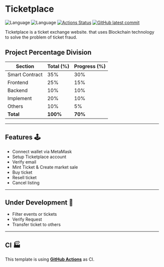 # Ticketplace

![Language](https://img.shields.io/badge/React-17.0.2-blue) ![Language](https://img.shields.io/badge/Solidity-0.8.11-blue) [![Actions Status](https://github.com/JerGun/ticketplace/actions/workflows/action.yml/badge.svg)](https://github.com/JerGun/ticketplace/actions) [![GitHub latest commit](https://badgen.net/github/last-commit/JerGun/ticketplace/main)](https://github.com/JerGun/ticketplace/commit/main)

Ticketplace is a ticket exchange website. that uses Blockchain technology to solve the problem of ticket fraud.

## Project Percentage Division
Section         | Total (%) | Progress (%)
--------------  | ----------| -----------
Smart Contract  | 35%       | 30%
Frontend        | 25%       | 15%
Backend         | 10%       | 10%
Implement       | 20%       | 10%
Others          | 10%       | 5%
**Total**       | **100%**  | **70%**
---
## Features 🕹
- Connect wallet via MetaMask
- Setup Ticketplace account
- Verify email
- Mint Ticket & Create market sale
- Buy ticket
- Resell ticket
- Cancel listing
---

## Under Development 🚧
- Filter events or tickets
- Verify Request
- Transfer ticket to others
---
## CI 🏭

This template is using [**GitHub Actions**](https://github.com/JerGun/ticketplace/actions) as CI.